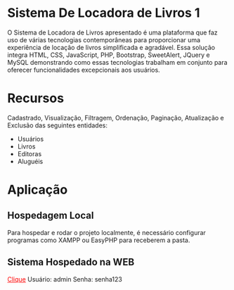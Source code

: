 # Sistema De Locadora de Livros 1
O Sistema de Locadora de Livros apresentado é uma plataforma que faz uso de várias tecnologias contemporâneas para proporcionar uma experiência de locação de livros simplificada e agradável. Essa solução integra HTML, CSS, JavaScript, PHP, Bootstrap, SweetAlert, JQuery e MySQL demonstrando como essas tecnologias trabalham em conjunto para oferecer funcionalidades excepcionais aos usuários.

# Recursos
Cadastrado, Visualização, Filtragem, Ordenação, Paginação, Atualização e Exclusão das seguintes entidades:
- Usuários
- Livros
- Editoras
- Aluguéis

# Aplicação
## Hospedagem Local
Para hospedar e rodar o projeto localmente, é necessário configurar programas como XAMPP ou EasyPHP para receberem a pasta.

## Sistema Hospedado na WEB
<a href="https://projetolocadora.000webhostapp.com/" target="_blank" style="color: red;">Clique</a>
Usuário: admin
Senha: senha123

